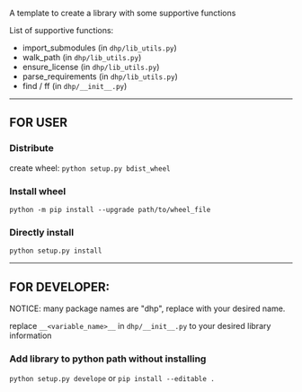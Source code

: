 A template to create a library with some supportive functions

List of supportive functions:
- import_submodules (in `dhp/lib_utils.py`)
- walk_path (in `dhp/lib_utils.py`)
- ensure_license (in `dhp/lib_utils.py`)
- parse_requirements (in `dhp/lib_utils.py`)
- find / ff (in `dhp/__init__.py`)

***

## FOR USER
### Distribute
create wheel: `python setup.py bdist_wheel`

### Install wheel
`python -m pip install --upgrade path/to/wheel_file`

### Directly install
`python setup.py install`

***

## FOR DEVELOPER:
NOTICE: many package names are "dhp", replace with your desired name.

replace `__<variable_name>__` in `dhp/__init__.py` to your desired library information

### Add library to python path without installing
`python setup.py develope` or `pip install --editable .`


